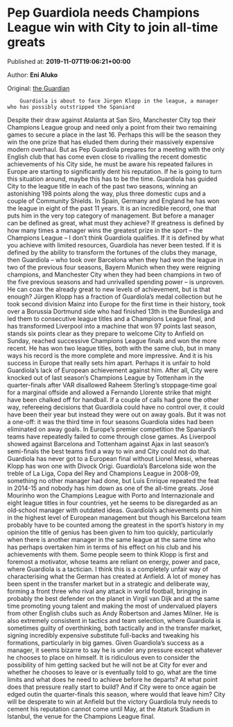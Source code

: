 
# Pep Guardiola needs Champions League win with City to join all-time greats

Published at: **2019-11-07T19:06:21+00:00**

Author: **Eni Aluko**

Original: [the Guardian](https://www.theguardian.com/football/blog/2019/nov/07/pep-guardiola-needs-champions-league-win-with-manchester-city)


        Guardiola is about to face Jürgen Klopp in the league, a manager who has possibly outstripped the Spaniard
      
Despite their draw against Atalanta at San Siro, Manchester City top their Champions League group and need only a point from their two remaining games to secure a place in the last 16. Perhaps this will be the season they win the one prize that has eluded them during their massively expensive modern overhaul. But as Pep Guardiola prepares for a meeting with the only English club that has come even close to rivalling the recent domestic achievements of his City side, he must be aware his repeated failures in Europe are starting to significantly dent his reputation. If he is going to turn this situation around, maybe this has to be the time.
Guardiola has guided City to the league title in each of the past two seasons, winning an astonishing 198 points along the way, plus three domestic cups and a couple of Community Shields. In Spain, Germany and England he has won the league in eight of the past 11 years. It is an incredible record, one that puts him in the very top category of management. But before a manager can be defined as great, what must they achieve?
If greatness is defined by how many times a manager wins the greatest prize in the sport – the Champions League – I don’t think Guardiola qualifies. If it is defined by what you achieve with limited resources, Guardiola has never been tested. If it is defined by the ability to transform the fortunes of the clubs they manage, then Guardiola – who took over Barcelona when they had won the league in two of the previous four seasons, Bayern Munich when they were reigning champions, and Manchester City when they had been champions in two of the five previous seasons and had unrivalled spending power – is unproven. He can coax the already great to new levels of achievement, but is that enough?
Jürgen Klopp has a fraction of Guardiola’s medal collection but he took second division Mainz into Europe for the first time in their history, took over a Borussia Dortmund side who had finished 13th in the Bundesliga and led them to consecutive league titles and a Champions League final, and has transformed Liverpool into a machine that won 97 points last season, stands six points clear as they prepare to welcome City to Anfield on Sunday, reached successive Champions League finals and won the more recent. He has won two league titles, both with the same club, but in many ways his record is the more complete and more impressive. And it is his success in Europe that really sets him apart.
Perhaps it is unfair to hold Guardiola’s lack of European achievement against him. After all, City were knocked out of last season’s Champions League by Tottenham in the quarter-finals after VAR disallowed Raheem Sterling’s stoppage‑time goal for a marginal offside and allowed a Fernando Llorente strike that might have been chalked off for handball. If a couple of calls had gone the other way, refereeing decisions that Guardiola could have no control over, it could have been their year but instead they were out on away goals. But it was not a one-off: it was the third time in four seasons Guardiola sides had been eliminated on away goals. In Europe’s premier competition the Spaniard’s teams have repeatedly failed to come through close games. As Liverpool showed against Barcelona and Tottenham against Ajax in last season’s semi-finals the best teams find a way to win and City could not do that.
Guardiola has never got to a European final without Lionel Messi, whereas Klopp has won one with Divock Origi. Guardiola’s Barcelona side won the treble of La Liga, Copa del Rey and Champions League in 2008-09, something no other manager had done, but Luis Enrique repeated the feat in 2014-15 and nobody has him down as one of the all-time greats. José Mourinho won the Champions League with Porto and Internazionale and eight league titles in four countries, yet he seems to be disregarded as an old‑school manager with outdated ideas.
Guardiola’s achievements put him in the highest level of European management but though his Barcelona team probably have to be counted among the greatest in the sport’s history in my opinion the title of genius has been given to him too quickly, particularly when there is another manager in the same league at the same time who has perhaps overtaken him in terms of his effect on his club and his achievements with them.
Some people seem to think Klopp is first and foremost a motivator, whose teams are reliant on energy, power and pace, where Guardiola is a tactician. I think this is a completely unfair way of characterising what the German has created at Anfield. A lot of money has been spent in the transfer market but in a strategic and deliberate way, forming a front three who rival any attack in world football, bringing in probably the best defender on the planet in Virgil van Dijk and at the same time promoting young talent and making the most of undervalued players from other English clubs such as Andy Robertson and James Milner.
He is also extremely consistent in tactics and team selection, where Guardiola is sometimes guilty of overthinking, both tactically and in the transfer market, signing incredibly expensive substitute full-backs and tweaking his formations, particularly in big games.
Given Guardiola’s success as a manager, it seems bizarre to say he is under any pressure except whatever he chooses to place on himself. It is ridiculous even to consider the possibility of him getting sacked but he will not be at City for ever and whether he chooses to leave or is eventually told to go, what are the time limits and what does he need to achieve before he departs? At what point does that pressure really start to build? And if City were to once again be edged outin the quarter-finals this season, where would that leave him?
City will be desperate to win at Anfield but the victory Guardiola truly needs to cement his reputation cannot come until May, at the Ataturk Stadium in Istanbul, the venue for the Champions League final.
